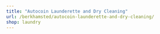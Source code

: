 ```yaml
---
title: "Autocoin Launderette and Dry Cleaning"
url: /berkhamsted/autocoin-launderette-and-dry-cleaning/
shop: laundry
---
```

